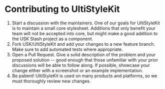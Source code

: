 # Contributing to UltiStyleKit

1. Start a discussion with the maintainers. One of our goals for UltiStyleKit
   is to maintain a small core stylesheet. Additions that only benefit your team
   will not be accepted into core, but might make a good addition to the USK
   Stash project as a component.
2. Fork USK/UltiStyleKit and add your changes to a new feature branch. Make
   sure to add automated tests where appropriate.
3. Open a Pull Request. Give a solid description of the problem and your
   proposed solution -- good enough that those unfamiliar with your prior
   discussions will be able to follow along. If possible, showcase your change
   either with a screenshot or an example implementation.
4. Be patient! UltiStyleKit is used on many products and platforms, so we must
   thoroughly review new changes.
